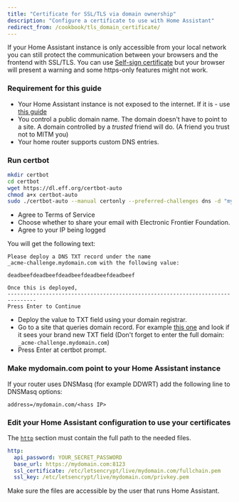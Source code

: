 ```yaml
---
title: "Certificate for SSL/TLS via domain ownership"
description: "Configure a certificate to use with Home Assistant"
redirect_from: /cookbook/tls_domain_certificate/
---
```


If your Home Assistant instance is only accessible from your local network you can still protect the communication between your browsers and the frontend with SSL/TLS. You can use [Self-sign certificate](/cookbook/tls_self_signed_certificate/) but your browser will present a warning and some https-only features might not work.

### Requirement for this guide

* Your Home Assistant instance is not exposed to the internet. If it is - use [this guide]({{site_root}}/blog/2015/12/13/setup-encryption-using-lets-encrypt/)
* You control a public domain name. The domain doesn't have to point to a site. A domain controlled by a *trusted* friend will do. (A friend you trust not to MITM you)
* Your home router supports custom DNS entries.

### Run certbot

```bash
mkdir certbot
cd certbot
wget https://dl.eff.org/certbot-auto
chmod a+x certbot-auto
sudo ./certbot-auto --manual certonly --preferred-challenges dns -d "mydomain.com" --email your@email.address
```

* Agree to Terms of Service
* Choose whether to share your email with Electronic Frontier Foundation.
* Agree to your IP being logged

You will get the following text:

```text
Please deploy a DNS TXT record under the name
_acme-challenge.mydomain.com with the following value:

deadbeefdeadbeefdeadbeefdeadbeefdeadbeef

Once this is deployed,
-------------------------------------------------------------------------------
Press Enter to Continue
```

* Deploy the value to TXT field using your domain registrar.
* Go to a site that queries domain record. For example [this one](https://mxtoolbox.com/TXTLookup.aspx) and look if it sees your brand new TXT field (Don't forget to enter the full domain: `_acme-challenge.mydomain.com`)
* Press Enter at certbot prompt.

### Make mydomain.com point to your Home Assistant instance

If your router uses DNSMasq (for example DDWRT) add the following line to DNSMasq options:

```text
address=/mydomain.com/<hass IP>
```

### Edit your Home Assistant configuration to use your certificates

The [`http`](/integrations/http/) section must contain the full path to the needed files.

```yaml
http:
  api_password: YOUR_SECRET_PASSWORD
  base_url: https://mydomain.com:8123
  ssl_certificate: /etc/letsencrypt/live/mydomain.com/fullchain.pem
  ssl_key: /etc/letsencrypt/live/mydomain.com/privkey.pem
```

Make sure the files are accessible by the user that runs Home Assistant.
